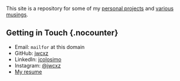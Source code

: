 This site is a repository for some of my [personal projects](/projects) and
[various musings](/notes).


## Getting in Touch {.nocounter}

* Email: `mailfor` at this domain
* GitHub: [jwcxz](https://github.com/jwcxz)
* LinkedIn: [jcolosimo](https://linkedin.com/in/jcolosimo)
* Instagram: [@jwcxz](https://www.instagram.com/jwcxz)
* [My resume](resume.pdf)
